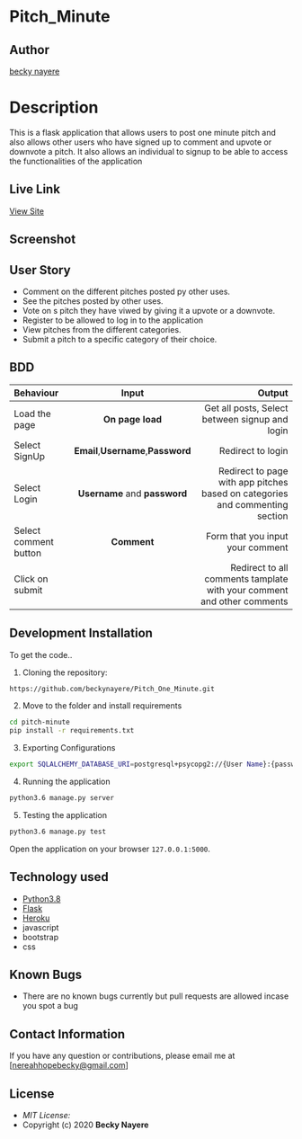 # Pitch_Minute
## Author

[becky nayere](https://github.com/beckynayere)

# Description
This  is a flask application that allows users to post one minute pitch and also allows other users who have signed up to comment and upvote or downvote a pitch. It also allows an individual to signup to be able to access the functionalities of the application

## Live Link
[View Site](httpherokuapp.com)

## Screenshot


## User Story

* Comment on the different pitches posted py other uses.
* See the pitches posted by other uses.
* Vote on s pitch they have viwed by giving it a upvote or a downvote.
* Register to be allowed to log in to the application
* View pitches from the different categories.
* Submit a pitch to a specific category of their choice.

## BDD
| Behaviour | Input | Output |
| :---------------- | :---------------: | ------------------: |
| Load the page | **On page load** | Get all posts, Select between signup and login|
| Select SignUp| **Email**,**Username**,**Password** | Redirect to login|
| Select Login | **Username** and **password** | Redirect to page with app pitches based on categories and commenting section|
| Select comment button | **Comment** | Form that you input your comment|
| Click on submit |  | Redirect to all comments tamplate with your comment and other comments|





## Development Installation
To get the code..

1. Cloning the repository:
  ```bash
  https://github.com/beckynayere/Pitch_One_Minute.git
  ```
2. Move to the folder and install requirements
  ```bash
  cd pitch-minute
  pip install -r requirements.txt
  ```
3. Exporting Configurations
  ```bash
  export SQLALCHEMY_DATABASE_URI=postgresql+psycopg2://{User Name}:{password}@localhost/{database name}
  ```
4. Running the application
  ```bash
  python3.6 manage.py server
  ```
5. Testing the application
  ```bash
  python3.6 manage.py test
  ```
Open the application on your browser `127.0.0.1:5000`.


## Technology used

* [Python3.8](https://www.python.org/)
* [Flask](http://flask.pocoo.org/)
* [Heroku](https://heroku.com)
* javascript
* bootstrap
* css


## Known Bugs
* There are no known bugs currently but pull requests are allowed incase you spot a bug

## Contact Information 

If you have any question or contributions, please email me at [nereahhopebecky@gmail.com]

## License
* *MIT License:*
* Copyright (c) 2020 **Becky Nayere**